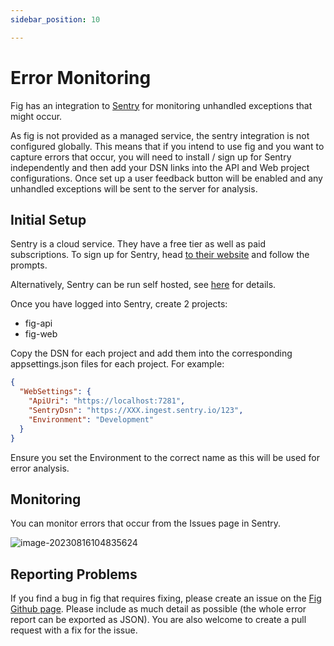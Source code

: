 ```yaml
---
sidebar_position: 10

---
```


# Error Monitoring

Fig has an integration to [Sentry](https://sentry.io) for monitoring unhandled exceptions that might occur. 

As fig is not provided as a managed service, the sentry integration is not configured globally. This means that if you intend to use fig and you want to capture errors that occur, you will need to install / sign up for Sentry independently and then add your DSN links into the API and Web project configurations. Once set up a user feedback button will be enabled and any unhandled exceptions will be sent to the server for analysis.



## Initial Setup

Sentry is a cloud service. They have a free tier as well as paid subscriptions. To sign up for Sentry, head [to their website](https://sentry.io/welcome/) and follow the prompts.

Alternatively, Sentry can be run self hosted, see [here](https://develop.sentry.dev/self-hosted/) for details.

Once you have logged into Sentry, create 2 projects:

- fig-api
- fig-web

Copy the DSN for each project and add them into the corresponding appsettings.json files for each project. For example:

```json
{
  "WebSettings": {
    "ApiUri": "https://localhost:7281",
    "SentryDsn": "https://XXX.ingest.sentry.io/123",
    "Environment": "Development"
  }
}
```

Ensure you set the Environment to the correct name as this will be used for error analysis.

## Monitoring

You can monitor errors that occur from the Issues page in Sentry.

![image-20230816104835624](C:\Development\SideProjects\fig\doc\fig-documentation\static\img\image-20230816104835624.png)

## Reporting Problems

If you find a bug in fig that requires fixing, please create an issue on the [Fig Github page](https://github.com/mzbrau/fig/issues). Please include as much detail as possible (the whole error report can be exported as JSON). You are also welcome to create a pull request with a fix for the issue.